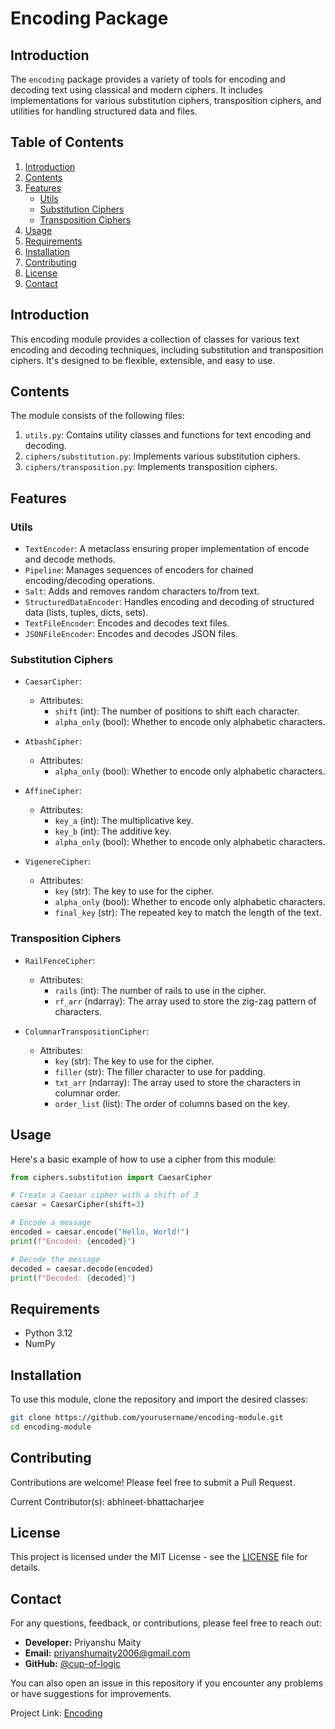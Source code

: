 # Encoding Package

## Introduction

The `encoding` package provides a variety of tools for encoding and decoding text using classical and modern ciphers. It includes implementations for various substitution ciphers, transposition ciphers, and utilities for handling structured data and files.

## Table of Contents
1. [Introduction](#introduction)
2. [Contents](#contents)
3. [Features](#features)
   - [Utils](#utils)
   - [Substitution Ciphers](#substitution-ciphers)
   - [Transposition Ciphers](#transposition-ciphers)
4. [Usage](#usage)
5. [Requirements](#requirements)
6. [Installation](#installation)
7. [Contributing](#contributing)
8. [License](#license)
9. [Contact](#contact)

## Introduction

This encoding module provides a collection of classes for various text encoding and decoding techniques, including substitution and transposition ciphers. It's designed to be flexible, extensible, and easy to use.

## Contents

The module consists of the following files:

1. `utils.py`: Contains utility classes and functions for text encoding and decoding.
2. `ciphers/substitution.py`: Implements various substitution ciphers.
3. `ciphers/transposition.py`: Implements transposition ciphers.

## Features

### Utils

- `TextEncoder`: A metaclass ensuring proper implementation of encode and decode methods.
- `Pipeline`: Manages sequences of encoders for chained encoding/decoding operations.
- `Salt`: Adds and removes random characters to/from text.
- `StructuredDataEncoder`: Handles encoding and decoding of structured data (lists, tuples, dicts, sets).
- `TextFileEncoder`: Encodes and decodes text files.
- `JSONFileEncoder`: Encodes and decodes JSON files.

### Substitution Ciphers

- `CaesarCipher`:
  - Attributes:
    - `shift` (int): The number of positions to shift each character.
    - `alpha_only` (bool): Whether to encode only alphabetic characters.

- `AtbashCipher`:
  - Attributes:
    - `alpha_only` (bool): Whether to encode only alphabetic characters.

- `AffineCipher`:
  - Attributes:
    - `key_a` (int): The multiplicative key.
    - `key_b` (int): The additive key.
    - `alpha_only` (bool): Whether to encode only alphabetic characters.

- `VigenereCipher`:
  - Attributes:
    - `key` (str): The key to use for the cipher.
    - `alpha_only` (bool): Whether to encode only alphabetic characters.
    - `final_key` (str): The repeated key to match the length of the text.

### Transposition Ciphers

- `RailFenceCipher`:
  - Attributes:
    - `rails` (int): The number of rails to use in the cipher.
    - `rf_arr` (ndarray): The array used to store the zig-zag pattern of characters.

- `ColumnarTranspositionCipher`:
  - Attributes:
    - `key` (str): The key to use for the cipher.
    - `filler` (str): The filler character to use for padding.
    - `txt_arr` (ndarray): The array used to store the characters in columnar order.
    - `order_list` (list): The order of columns based on the key.

## Usage

Here's a basic example of how to use a cipher from this module:

```python
from ciphers.substitution import CaesarCipher

# Create a Caesar cipher with a shift of 3
caesar = CaesarCipher(shift=3)

# Encode a message
encoded = caesar.encode("Hello, World!")
print(f"Encoded: {encoded}")

# Decode the message
decoded = caesar.decode(encoded)
print(f"Decoded: {decoded}")
```

## Requirements

* Python 3.12
* NumPy

## Installation

To use this module, clone the repository and import the desired classes:

```bash
git clone https://github.com/yourusername/encoding-module.git
cd encoding-module
```

## Contributing

Contributions are welcome! Please feel free to submit a Pull Request.

Current Contributor(s):
abhineet-bhattacharjee


## License

This project is licensed under the MIT License - see the [LICENSE](LICENSE.txt) file for details.

## Contact

For any questions, feedback, or contributions, please feel free to reach out:

- **Developer:** Priyanshu Maity
- **Email:** priyanshumaity2006@gmail.com
- **GitHub:** [@cup-of-logic](https://github.com/cup-of-logic)

You can also open an issue in this repository if you encounter any problems or have suggestions for improvements.

Project Link: [Encoding](https://github.com/cup-of-logic/encoding)